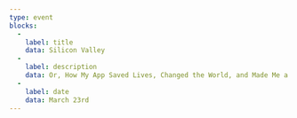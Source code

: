 ```yaml
---
type: event
blocks:
  -
    label: title
    data: Silicon Valley
  -
    label: description
    data: Or, How My App Saved Lives, Changed the World, and Made Me a Better Person
  -
    label: date
    data: March 23rd
---
```

